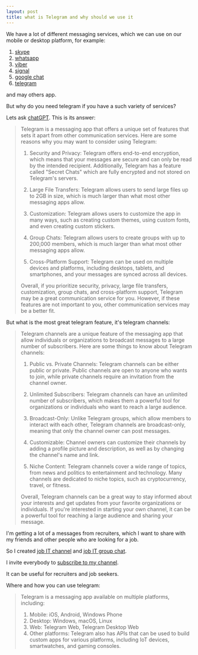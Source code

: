 ```yaml
---
layout: post
title: what is Telegram and why should we use it
---
```


We have a lot of different messaging services, which we can use on our mobile or desktop platform, for example:
1. [skype](https://www.skype.com/)
2. [whatsapp](https://www.whatsapp.com/)
3. [viber](https://www.viber.com/)
4. [signal](https://signal.org/)
5. [google chat](https://chat.google.com/)
6. [telegram](https://telegram.org/)

and may others app.

But why do you need telegram if you have a such variety of services?

Lets ask [chatGPT](https://chat.openai.com/). This is its answer:

>Telegram is a messaging app that offers a unique set of features that sets it apart from other communication services. Here are some reasons why you may want to consider using Telegram:
>
>1. Security and Privacy: Telegram offers end-to-end encryption, which means that your messages are secure and can only be read by the intended recipient. Additionally, Telegram has a feature called "Secret Chats" which are fully encrypted and not stored on Telegram's servers.
>
>2. Large File Transfers: Telegram allows users to send large files up to 2GB in size, which is much larger than what most other messaging apps allow.
>
>3. Customization: Telegram allows users to customize the app in many ways, such as creating custom themes, using custom fonts, and even creating custom stickers.
>
>4. Group Chats: Telegram allows users to create groups with up to 200,000 members, which is much larger than what most other messaging apps allow.
>
>5. Cross-Platform Support: Telegram can be used on multiple devices and platforms, including desktops, tablets, and smartphones, and your messages are synced across all devices.
>
>Overall, if you prioritize security, privacy, large file transfers, customization, group chats, and cross-platform support, Telegram may be a great communication service for you. However, if these features are not important to you, other communication services may be a better fit.

But what is the most great telegram feature, it's telegram channels:

>Telegram channels are a unique feature of the messaging app that allow individuals or organizations to broadcast messages to a large number of subscribers. Here are some things to know about Telegram channels:
>
>1. Public vs. Private Channels: Telegram channels can be either public or private. Public channels are open to anyone who wants to join, while private channels require an invitation from the channel owner.
>
>2. Unlimited Subscribers: Telegram channels can have an unlimited number of subscribers, which makes them a powerful tool for organizations or individuals who want to reach a large audience.
>
>3. Broadcast-Only: Unlike Telegram groups, which allow members to interact with each other, Telegram channels are broadcast-only, meaning that only the channel owner can post messages.
>
>4. Customizable: Channel owners can customize their channels by adding a profile picture and description, as well as by changing the channel's name and link.
>
>5. Niche Content: Telegram channels cover a wide range of topics, from news and politics to entertainment and technology. Many channels are dedicated to niche topics, such as cryptocurrency, travel, or fitness.
>
>Overall, Telegram channels can be a great way to stay informed about your interests and get updates from your favorite organizations or individuals. If you're interested in starting your own channel, it can be a powerful tool for reaching a large audience and sharing your message.

I'm getting a lot of a messages from recruiters, which I want to share with my friends and other people who are looking for a job.

So I created [job IT channel](https://t.me/job_it_recruit) and [job IT group chat](https://t.me/jobs_it_recruit).

I invite everybody to [subscribe to my channel](https://t.me/+4xNYrUBGmNZiMDRh).

It can be useful for recruiters and job seekers.

Where and how you can use telegram:

>Telegram is a messaging app available on multiple platforms, including:
>
>1. Mobile: iOS, Android, Windows Phone
>2. Desktop: Windows, macOS, Linux
>3. Web: Telegram Web, Telegram Desktop Web
>4. Other platforms: Telegram also has APIs that can be used to build custom apps for various platforms, including IoT devices, smartwatches, and gaming consoles.
